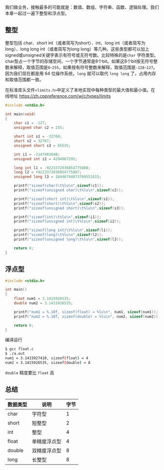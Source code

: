 我们做业务，接触最多的可能就是：数值、数组、字符串、函数、逻辑处理。我们本章一起过一遍下整型和浮点型。

## 整型
整型包括 char、short int（或者简写为short）、int、long int（或者简写为long）、long long int（或者简写为long long）等几种。这些类型都可以加上signed或unsigned关键字表示有符号或无符号数。比较特殊的是`char` 字符类型。char型占一个字节的存储空间，一个字节通常是8个bit。如果这8个bit按无符号整数来解释，取值范围是`0~255`，如果按有符号整数来解释，取值范围是`-128~127`。 因为我们现在都是用 64 位操作系统，`long` 就可以取代 `long long` 了，占用内存和取值范围都一致。

在标准库头文件`<limits.h>`中定义了本地实现中每种类型的最大值和最小值。在线地址 https://zh.cppreference.com/w/c/types/limits 

```c
#include <stdio.h>

int main(void)
{
    char c1 = -127;
    unsigned char c2 = 255;

    short int s1 = -32768;
    short s2 = 32767;
    unsigned short s3 = 65535;

    int i1 = -2147483648;
    unsigned int i2 = 4294967295;

    long int l1 = -9223372036854775808;
    long l2 = +9223372036854775807;
    unsigned long l3 = 18446744073709551615;

    printf("sizeof(char)\t%lu\n",sizeof(c1));
    printf("sizeof(unsigned char)\t%lu\n",sizeof(c2));

    printf("sizeof(short int)\t%lu\n",sizeof(s1));
    printf("sizeof(short)\t%lu\n",sizeof(s2));
    printf("sizeof(unsigned short)\t%lu\n",sizeof(s3));

    printf("sizeof(int)\t%lu\n",sizeof(i1));
    printf("sizeof(unsigned int)\t%lu\n",sizeof(i2));

    printf("sizeof(long int)\t%lu\n",sizeof(l1));
    printf("sizeof(long)\t%lu\n",sizeof(l2));
    printf("sizeof(unsigned long)\t%lu\n",sizeof(l3));

    return 0;
}
```

## 浮点型
```c
#include <stdio.h>

int main()
{
    float num1 = 3.1415926535;
    double num2 = 3.1415926535;

    printf("num1 = %.10f, sizeof(float) = %lu\n", num1, sizeof(num1));
    printf("num2 = %.10f, sizeof(double) = %lu\n", num2, sizeof(num2));

    return 0;
}
```
编译运行
```bash
$ gcc float.c
$ ./a.out
num1 = 3.1415927410, sizeof(float) = 4
num2 = 3.1415926535, sizeof(double) = 8
```
`double` 精度要比 `float` 高

## 总结
数据类型 | 说明 | 字节
------- | ------- | -------  
char | 字符型 | 1
short|短整型|2
int | 整型| 4
float|单精度浮点型|4
double|双精度浮点型|8
long|长整型|8
